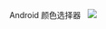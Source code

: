 Android 颜色选择器
 
![](https://github.com/Vennxu/ColorSeletors/commit/4600846b8ba9cf82fea1507bafa2e11f95213c13)
